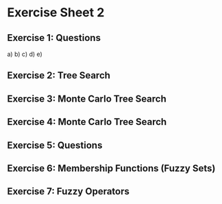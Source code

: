 # Exercise Sheet 2
## Exercise 1: Questions
a)
b)
c)
d)
e)

## Exercise 2: Tree Search


## Exercise 3: Monte Carlo Tree Search

## Exercise 4: Monte Carlo Tree Search


## Exercise 5: Questions

## Exercise 6: Membership Functions (Fuzzy Sets)

## Exercise 7: Fuzzy Operators


